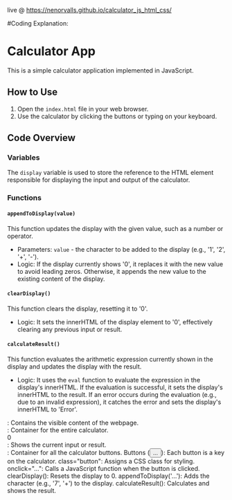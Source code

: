 live @ https://nenorvalls.github.io/calculator_js_html_css/

#Coding Explanation:
# Calculator App

This is a simple calculator application implemented in JavaScript.

## How to Use

1. Open the `index.html` file in your web browser.
2. Use the calculator by clicking the buttons or typing on your keyboard.

## Code Overview

### Variables

The `display` variable is used to store the reference to the HTML element responsible for displaying the input and output of the calculator.

### Functions

#### `appendToDisplay(value)`

This function updates the display with the given value, such as a number or operator.

- Parameters: `value` - the character to be added to the display (e.g., '1', '2', '+', '-').
- Logic: If the display currently shows '0', it replaces it with the new value to avoid leading zeros. Otherwise, it appends the new value to the existing content of the display.

#### `clearDisplay()`

This function clears the display, resetting it to '0'.

- Logic: It sets the innerHTML of the display element to '0', effectively clearing any previous input or result.

#### `calculateResult()`

This function evaluates the arithmetic expression currently shown in the display and updates the display with the result.

- Logic: It uses the `eval` function to evaluate the expression in the display's innerHTML. If the evaluation is successful, it sets the display's innerHTML to the result. If an error occurs during the evaluation (e.g., due to an invalid expression), it catches the error and sets the display's innerHTML to 'Error'.

<body>: Contains the visible content of the webpage.
<div class="calculator">: Container for the entire calculator.
<div class="display" id="display">0</div>: Shows the current input or result.
<div class="buttons">: Container for all the calculator buttons.
Buttons (<button class="button" onclick="...">...</button>): Each button is a key on the calculator.
class="button": Assigns a CSS class for styling.
onclick="...": Calls a JavaScript function when the button is clicked.
clearDisplay(): Resets the display to 0.
appendToDisplay('...'): Adds the character (e.g., '7', '+') to the display.
calculateResult(): Calculates and shows the result.